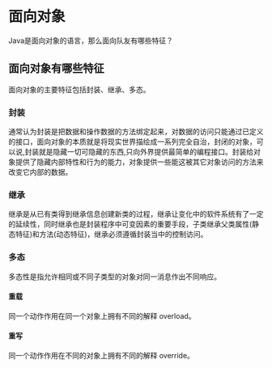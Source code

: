 # 面向对象

Java是面向对象的语言，那么面向队友有哪些特征？

## 面向对象有哪些特征

面向对象的主要特征包括封装、继承、多态。

### 封装

通常认为封装是把数据和操作数据的方法绑定起来，对数据的访问只能通过已定义的接口，面向对象的本质就是将现实世界描绘成一系列完全自治，封闭的对象，可以说,封装就是隐藏一切可隐藏的东西,只向外界提供最简单的编程接口。封装给对象提供了隐藏内部特性和行为的能力，对象提供一些能这被其它对象访问的方法来改变它内部的数据。

### 继承

继承是从已有类得到继承信息创建新类的过程，继承让变化中的软件系统有了一定的延续性，同时继承也是封装程序中可变因素的重要手段，子类继承父类属性(静态特征)和方法(动态特征)，继承必须遵循封装当中的控制访问。

### 多态

多态性是指允许相同或不同子类型的对象对同一消息作出不同响应。

#### 重载

同一个动作作用在同一个对象上拥有不同的解释 overload。

#### 重写

同一个动作作用在不同的对象上拥有不同的解释 override。